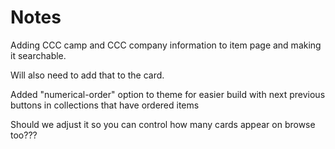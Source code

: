 # Notes

Adding CCC camp and CCC company information to item page and making it searchable. 

Will also need to add that to the card. 

Added "numerical-order" option to theme for easier build with next previous buttons in collections that have ordered items


Should we adjust it so you can control how many cards appear on browse too???





